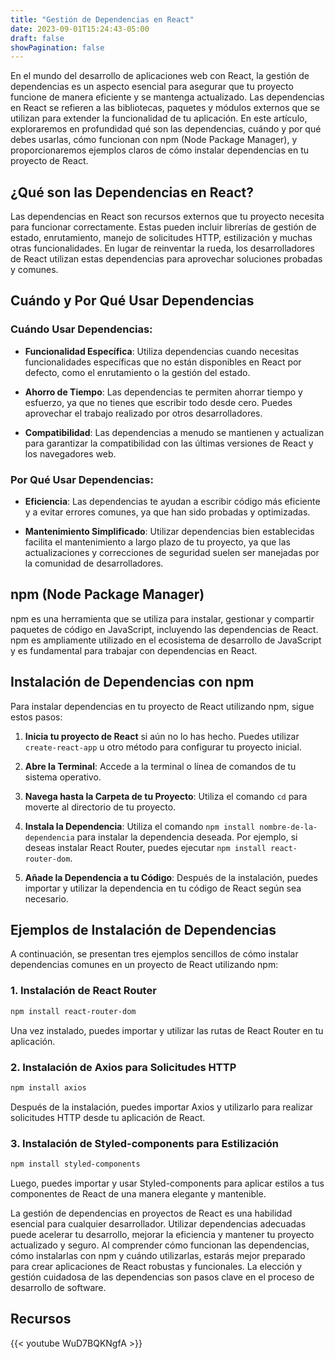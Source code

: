 ```yaml
---
title: "Gestión de Dependencias en React"
date: 2023-09-01T15:24:43-05:00
draft: false
showPagination: false
---
```


En el mundo del desarrollo de aplicaciones web con React, la gestión de dependencias es un aspecto esencial para asegurar que tu proyecto funcione de manera eficiente y se mantenga actualizado. Las dependencias en React se refieren a las bibliotecas, paquetes y módulos externos que se utilizan para extender la funcionalidad de tu aplicación. En este artículo, exploraremos en profundidad qué son las dependencias, cuándo y por qué debes usarlas, cómo funcionan con npm (Node Package Manager), y proporcionaremos ejemplos claros de cómo instalar dependencias en tu proyecto de React.

## ¿Qué son las Dependencias en React?

Las dependencias en React son recursos externos que tu proyecto necesita para funcionar correctamente. Estas pueden incluir librerías de gestión de estado, enrutamiento, manejo de solicitudes HTTP, estilización y muchas otras funcionalidades. En lugar de reinventar la rueda, los desarrolladores de React utilizan estas dependencias para aprovechar soluciones probadas y comunes.

## Cuándo y Por Qué Usar Dependencias

### Cuándo Usar Dependencias:

- **Funcionalidad Específica**: Utiliza dependencias cuando necesitas funcionalidades específicas que no están disponibles en React por defecto, como el enrutamiento o la gestión del estado.

- **Ahorro de Tiempo**: Las dependencias te permiten ahorrar tiempo y esfuerzo, ya que no tienes que escribir todo desde cero. Puedes aprovechar el trabajo realizado por otros desarrolladores.

- **Compatibilidad**: Las dependencias a menudo se mantienen y actualizan para garantizar la compatibilidad con las últimas versiones de React y los navegadores web.

### Por Qué Usar Dependencias:

- **Eficiencia**: Las dependencias te ayudan a escribir código más eficiente y a evitar errores comunes, ya que han sido probadas y optimizadas.

- **Mantenimiento Simplificado**: Utilizar dependencias bien establecidas facilita el mantenimiento a largo plazo de tu proyecto, ya que las actualizaciones y correcciones de seguridad suelen ser manejadas por la comunidad de desarrolladores.

## npm (Node Package Manager)

npm es una herramienta que se utiliza para instalar, gestionar y compartir paquetes de código en JavaScript, incluyendo las dependencias de React. npm es ampliamente utilizado en el ecosistema de desarrollo de JavaScript y es fundamental para trabajar con dependencias en React.

## Instalación de Dependencias con npm

Para instalar dependencias en tu proyecto de React utilizando npm, sigue estos pasos:

1. **Inicia tu proyecto de React** si aún no lo has hecho. Puedes utilizar `create-react-app` u otro método para configurar tu proyecto inicial.

2. **Abre la Terminal**: Accede a la terminal o línea de comandos de tu sistema operativo.

3. **Navega hasta la Carpeta de tu Proyecto**: Utiliza el comando `cd` para moverte al directorio de tu proyecto.

4. **Instala la Dependencia**: Utiliza el comando `npm install nombre-de-la-dependencia` para instalar la dependencia deseada. Por ejemplo, si deseas instalar React Router, puedes ejecutar `npm install react-router-dom`.

5. **Añade la Dependencia a tu Código**: Después de la instalación, puedes importar y utilizar la dependencia en tu código de React según sea necesario.

## Ejemplos de Instalación de Dependencias

A continuación, se presentan tres ejemplos sencillos de cómo instalar dependencias comunes en un proyecto de React utilizando npm:

### 1. Instalación de React Router

```bash
npm install react-router-dom
```

Una vez instalado, puedes importar y utilizar las rutas de React Router en tu aplicación.

### 2. Instalación de Axios para Solicitudes HTTP

```bash
npm install axios
```

Después de la instalación, puedes importar Axios y utilizarlo para realizar solicitudes HTTP desde tu aplicación de React.

### 3. Instalación de Styled-components para Estilización

```bash
npm install styled-components
```

Luego, puedes importar y usar Styled-components para aplicar estilos a tus componentes de React de una manera elegante y mantenible.

La gestión de dependencias en proyectos de React es una habilidad esencial para cualquier desarrollador. Utilizar dependencias adecuadas puede acelerar tu desarrollo, mejorar la eficiencia y mantener tu proyecto actualizado y seguro. Al comprender cómo funcionan las dependencias, cómo instalarlas con npm y cuándo utilizarlas, estarás mejor preparado para crear aplicaciones de React robustas y funcionales. La elección y gestión cuidadosa de las dependencias son pasos clave en el proceso de desarrollo de software.

## Recursos

{{< youtube WuD7BQKNgfA >}}